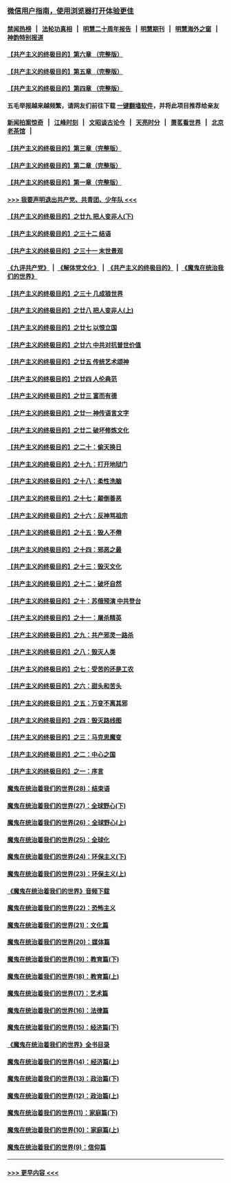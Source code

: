 ### [微信用户指南，使用浏览器打开体验更佳](https://github.com/gfw-breaker/banned-news1/blob/master/indexes/wechat-guide.md?t=0)
#### [禁闻热榜](热点新闻.md?t=0)  &nbsp;&nbsp;|&nbsp;&nbsp; [法轮功真相](https://github.com/gfw-breaker/truth/blob/master/README.md?t=0) &nbsp;&nbsp;|&nbsp;&nbsp; [明慧二十周年报告](https://github.com/gfw-breaker/mh-reports/blob/master/README.md?t=0) &nbsp;&nbsp;|&nbsp;&nbsp;[明慧期刊](https://github.com/gfw-breaker/mh-qikan) &nbsp;&nbsp;|&nbsp;&nbsp; [明慧海外之窗](https://github.com/gfw-breaker/mh-news/blob/master/README.md?t=0) &nbsp;&nbsp;|&nbsp;&nbsp; [神韵特别报道](https://github.com/gfw-breaker/mh-news/blob/master/shenyun.md?t=0)
#### [【共产主义的终极目的】第六章 （完整版）](../pages/nsc422/n11428913.md?t=02070102) 
#### [【共产主义的终极目的】第五章 （完整版）](../pages/nsc422/n11428912.md?t=02070102) 
#### [【共产主义的终极目的】第四章 （完整版）](../pages/nsc422/n11428907.md?t=02070102) 
#### 五毛举报越来越频繁，请网友们前往下载 [一键翻墙软件](https://github.com/gfw-breaker/ssr-accounts)，并将此项目推荐给亲友
#### [新闻拍案惊奇](https://github.com/gfw-breaker/banned-news1/blob/master/pages/link4.md) &nbsp;&nbsp;|&nbsp;&nbsp; [江峰时刻](https://github.com/gfw-breaker/banned-news1/blob/master/pages/link4.md) &nbsp;&nbsp;|&nbsp;&nbsp; [文昭谈古论今](https://github.com/gfw-breaker/banned-news1/blob/master/pages/link4.md) &nbsp;&nbsp;|&nbsp;&nbsp; [天亮时分](https://github.com/gfw-breaker/banned-news1/blob/master/pages/link4.md) &nbsp;&nbsp;|&nbsp;&nbsp; [萧茗看世界](https://github.com/gfw-breaker/banned-news1/blob/master/pages/link4.md) &nbsp;&nbsp;|&nbsp;&nbsp; [北京老茶馆](https://github.com/gfw-breaker/banned-news1/blob/master/pages/link4.md) &nbsp;&nbsp;|&nbsp;&nbsp; 
#### [【共产主义的终极目的】第三章（完整版）](../pages/nsc422/n11428848.md?t=02070102) 
#### [【共产主义的终极目的】第二章（完整版）](../pages/nsc422/n11428831.md?t=02070102) 
#### [【共产主义的终极目的】第一章（完整版）](../pages/nsc422/n11417651.md?t=02070102) 
#### [>>> 我要声明退出共产党、共青团、少年队 <<<](https://github.com/begood0513/goodnews/blob/master/quit/letter.md) 
#### [【共产主义的终极目的】之廿九 把人变非人(下)](../pages/nsc422/n11344140.md?t=02070102) 
#### [【共产主义的终极目的】之三十二 结语](../pages/nsc422/n11360535.md?t=02070102) 
#### [【共产主义的终极目的】之三十一 末世景观](../pages/nsc422/n11351129.md?t=02070102) 
#### [《九评共产党》](https://github.com/begood0513/9ping.md/blob/master/README.md) &nbsp;|&nbsp; [《解体党文化》](../../../../jtdwh.md/blob/master/README.md)  &nbsp;|&nbsp; [《共产主义的终极目的》](../../../../gczydzjmd.md/blob/master/README.md) &nbsp;|&nbsp; [《魔鬼在统治我们的世界》](../../../../mgztzwmdsj.md/blob/master/README.md) 
#### [【共产主义的终极目的】之三十 几成狼世界](../pages/nsc422/n11348280.md?t=02070102) 
#### [【共产主义的终极目的】之廿八 把人变非人(上)](../pages/nsc422/n11340492.md?t=02070102) 
#### [【共产主义的终极目的】之廿七 以恨立国](../pages/nsc422/n11336944.md?t=02070102) 
#### [【共产主义的终极目的】之廿六 中共对抗普世价值](../pages/nsc422/n11324785.md?t=02070102) 
#### [【共产主义的终极目的】之廿五 传统艺术颂神](../pages/nsc422/n11296396.md?t=02070102) 
#### [【共产主义的终极目的】之廿四 人伦典范](../pages/nsc422/n11296397.md?t=02070102) 
#### [【共产主义的终极目的】之廿三 富而有德](../pages/nsc422/n11283598.md?t=02070102) 
#### [【共产主义的终极目的】之廿一 神传语言文字](../pages/nsc422/n11263265.md?t=02070102) 
#### [【共产主义的终极目的】之廿二 破坏修炼文化](../pages/nsc422/n11245728.md?t=02070102) 
#### [【共产主义的终极目的】之二十：偷天换日](../pages/nsc422/n11238846.md?t=02070102) 
#### [【共产主义的终极目的】之十九：打开地狱门](../pages/nsc422/n11206376.md?t=02070102) 
#### [【共产主义的终极目的】之十八：柔性洗脑](../pages/nsc422/n11199994.md?t=02070102) 
#### [【共产主义的终极目的】之十七：颠倒善恶](../pages/nsc422/n11179782.md?t=02070102) 
#### [【共产主义的终极目的】之十六：反神骂祖宗](../pages/nsc422/n11166798.md?t=02070102) 
#### [【共产主义的终极目的】之十五：毁人不倦](../pages/nsc422/n11166792.md?t=02070102) 
#### [【共产主义的终极目的】之十四：邪恶之最](../pages/nsc422/n11150249.md?t=02070102) 
#### [【共产主义的终极目的】之十三：毁灭文化](../pages/nsc422/n11135227.md?t=02070102) 
#### [【共产主义的终极目的】之十二：破坏自然](../pages/nsc422/n11135214.md?t=02070102) 
#### [【共产主义的终极目的】之十：苏俄预演 中共登台](../pages/nsc422/n11118424.md?t=02070102) 
#### [【共产主义的终极目的】之十一：屠杀精英](../pages/nsc422/n11118442.md?t=02070102) 
#### [【共产主义的终极目的】之九：共产邪灵一路杀](../pages/nsc422/n11114139.md?t=02070102) 
#### [【共产主义的终极目的】之八：毁灭人类](../pages/nsc422/n11108503.md?t=02070102) 
#### [【共产主义的终极目的】之七：受苦的还是工农](../pages/nsc422/n11101809.md?t=02070102) 
#### [【共产主义的终极目的】之六：甜头和苦头](../pages/nsc422/n11096971.md?t=02070102) 
#### [【共产主义的终极目的】之五：万变不离其邪](../pages/nsc422/n11091285.md?t=02070102) 
#### [【共产主义的终极目的】之四：毁灭路线图](../pages/nsc422/n11086284.md?t=02070102) 
#### [【共产主义的终极目的】之三：马克思魔变](../pages/nsc422/n11061941.md?t=02070102) 
#### [【共产主义的终极目的】之二：中心之国](../pages/nsc422/n11047728.md?t=02070102) 
#### [【共产主义的终极目的】之一：序言](../pages/nsc422/n11086077.md?t=02070102) 
#### [魔鬼在统治着我们的世界(28)：结束语](../pages/nsc422/n10936246.md?t=02070102) 
#### [魔鬼在统治着我们的世界(27)：全球野心(下)](../pages/nsc422/n10928319.md?t=02070102) 
#### [魔鬼在统治着我们的世界(26)：全球野心(上)](../pages/nsc422/n10900318.md?t=02070102) 
#### [魔鬼在统治着我们的世界(25)：全球化](../pages/nsc422/n10788205.md?t=02070102) 
#### [魔鬼在统治着我们的世界(24)：环保主义(下)](../pages/nsc422/n10695307.md?t=02070102) 
#### [魔鬼在统治着我们的世界(23)：环保主义(上)](../pages/nsc422/n10688613.md?t=02070102) 
#### [《魔鬼在统治着我们的世界》音频下载](../pages/nsc422/n10635553.md?t=02070102) 
#### [魔鬼在统治着我们的世界(22)：恐怖主义](../pages/nsc422/n10614727.md?t=02070102) 
#### [魔鬼在统治着我们的世界(21)：文化篇](../pages/nsc422/n10597706.md?t=02070102) 
#### [魔鬼在统治着我们的世界(20)：媒体篇](../pages/nsc422/n10586579.md?t=02070102) 
#### [魔鬼在统治着我们的世界(19)：教育篇(下)](../pages/nsc422/n10564808.md?t=02070102) 
#### [魔鬼在统治着我们的世界(18)：教育篇(上)](../pages/nsc422/n10526970.md?t=02070102) 
#### [魔鬼在统治着我们的世界(17)：艺术篇](../pages/nsc422/n10499093.md?t=02070102) 
#### [魔鬼在统治着我们的世界(16)：法律篇](../pages/nsc422/n10485969.md?t=02070102) 
#### [魔鬼在统治着我们的世界(15)：经济篇(下)](../pages/nsc422/n10469975.md?t=02070102) 
#### [《魔鬼在统治着我们的世界》全书目录](../pages/nsc422/n10464261.md?t=02070102) 
#### [魔鬼在统治着我们的世界(14)：经济篇(上)](../pages/nsc422/n10457370.md?t=02070102) 
#### [魔鬼在统治着我们的世界(13)：政治篇(下)](../pages/nsc422/n10448270.md?t=02070102) 
#### [魔鬼在统治着我们的世界(12)：政治篇(上)](../pages/nsc422/n10444576.md?t=02070102) 
#### [魔鬼在统治着我们的世界(11)：家庭篇(下)](../pages/nsc422/n10440961.md?t=02070102) 
#### [魔鬼在统治着我们的世界(10)：家庭篇(上)](../pages/nsc422/n10435448.md?t=02070102) 
#### [魔鬼在统治着我们的世界(9)：信仰篇](../pages/nsc422/n10432159.md?t=02070102) 

----
#### [ >>> 更早内容 <<< ](../indexes/nsc422-earlier.md)
